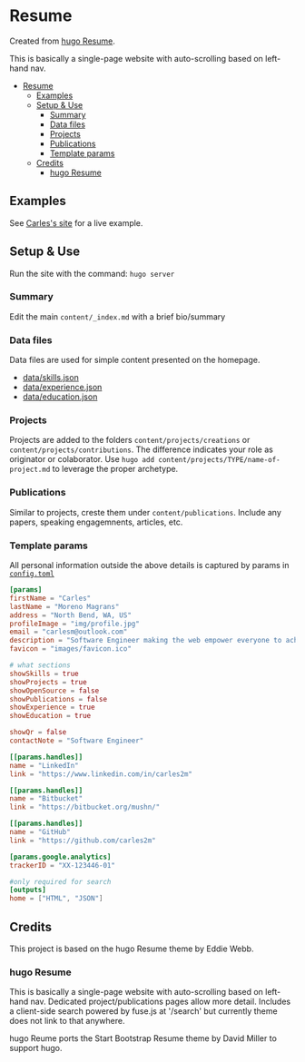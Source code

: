 # Resume

Created from [hugo Resume](https://github.com/eddiewebb/hugo-resume).

This is basically a single-page website with auto-scrolling based on left-hand nav.

- [Resume](#resume)
	- [Examples](#examples)
	- [Setup & Use](#setup-&-use)
		- [Summary](#summary)
		- [Data files](#data-files)
		- [Projects](#projects)
		- [Publications](#publications)
		- [Template params](#template-params)
	- [Credits](#credits)
		- [hugo Resume](#hugo-resume)

## Examples

See [Carles's site](https://carles2m.com) for a live example.

## Setup & Use

Run the site with the command: `hugo server`

### Summary
Edit the main `content/_index.md` with a brief bio/summary

### Data files
Data files are used for simple content presented on the homepage.

- [data/skills.json](https://github.com/carles2m/resume/blob/master/data/skills.json)
- [data/experience.json](https://github.com/carles2m/resume/blob/master/data/experience.json)
- [data/education.json](https://github.com/carles2m/resume/blob/master/data/education.json)

### Projects
Projects are added to the folders `content/projects/creations` or `content/projects/contributions`. The difference indicates your role as originator or colaborator. Use `hugo add content/projects/TYPE/name-of-project.md` to leverage the proper archetype.

### Publications
Similar to projects, creste them under `content/publications`. Include any papers, speaking engagemnents, articles, etc.

### Template params

All personal information outside the above details is captured by params in [`config.toml`](https://github.com/carles2m/resume/blob/master/config.toml)

```toml
[params]
firstName = "Carles"
lastName = "Moreno Magrans"
address = "North Bend, WA, US"
profileImage = "img/profile.jpg"
email = "carlesm@outlook.com"
description = "Software Engineer making the web empower everyone to achieve more."
favicon = "images/favicon.ico"

# what sections
showSkills = true
showProjects = true
showOpenSource = false
showPublications = false
showExperience = true
showEducation = true

showQr = false
contactNote = "Software Engineer"

[[params.handles]]
name = "LinkedIn"
link = "https://www.linkedin.com/in/carles2m"

[[params.handles]]
name = "Bitbucket"
link = "https://bitbucket.org/mushn/"

[[params.handles]]
name = "GitHub"
link = "https://github.com/carles2m"

[params.google.analytics]
trackerID = "XX-123446-01"

#only required for search
[outputs]
home = ["HTML", "JSON"]
```

## Credits

This project is based on the hugo Resume theme by Eddie Webb.

### hugo Resume

This is basically a single-page website with auto-scrolling based on left-hand nav. Dedicated project/publications pages allow more detail. Includes a client-side search powered by fuse.js at '/search' but currently theme does not link to that anywhere.

hugo Reume ports the Start Bootstrap Resume theme by David Miller to support hugo.